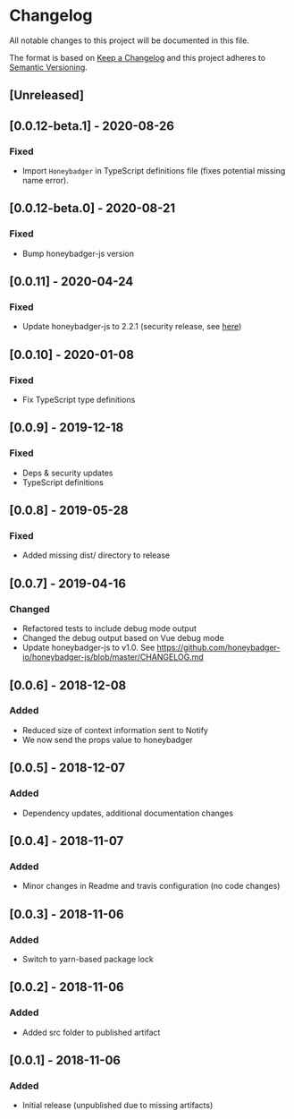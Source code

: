 # Changelog
All notable changes to this project will be documented in this file.

The format is based on [Keep a Changelog](http://keepachangelog.com/en/1.0.0/)
and this project adheres to [Semantic Versioning](http://semver.org/spec/v2.0.0.html).

## [Unreleased]

## [0.0.12-beta.1] - 2020-08-26
### Fixed
- Import `Honeybadger` in TypeScript definitions file (fixes potential missing
  name error).

## [0.0.12-beta.0] - 2020-08-21
### Fixed
- Bump honeybadger-js version

## [0.0.11] - 2020-04-24
### Fixed
- Update honeybadger-js to 2.2.1 (security release, see
    [here](https://github.com/honeybadger-io/honeybadger-js/blob/master/CHANGELOG.md#220---2020-03-16))

## [0.0.10] - 2020-01-08
### Fixed
- Fix TypeScript type definitions

## [0.0.9] - 2019-12-18
### Fixed
- Deps & security updates
- TypeScript definitions

## [0.0.8] - 2019-05-28
### Fixed
- Added missing dist/ directory to release

## [0.0.7] - 2019-04-16
### Changed
- Refactored tests to include debug mode output
- Changed the debug output based on Vue debug mode
- Update honeybadger-js to v1.0. See
  https://github.com/honeybadger-io/honeybadger-js/blob/master/CHANGELOG.md

## [0.0.6] - 2018-12-08
### Added
- Reduced size of context information sent to Notify
- We now send the props value to honeybadger

## [0.0.5] - 2018-12-07
### Added
- Dependency updates, additional documentation changes

## [0.0.4] - 2018-11-07
### Added
- Minor changes in Readme and travis configuration (no code changes)

## [0.0.3] - 2018-11-06
### Added
- Switch to yarn-based package lock

## [0.0.2] - 2018-11-06
### Added
- Added src folder to published artifact

## [0.0.1] - 2018-11-06
### Added
- Initial release (unpublished due to missing artifacts)
